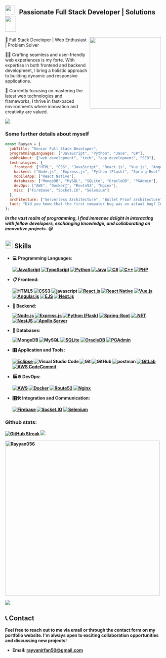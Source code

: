 <h2><img src="https://slackmojis.com/emojis/61718-usagyuun-laptop/download" width="30"/> &nbsp; Passionate Full Stack Developer | Solutions
<img src="https://media3.giphy.com/media/wwoHndUwugaV1klRUq/200w.webp?cid=ecf05e476zvznc8rffpx9vi19umehih8qg1kux44mk4fly03&ep=v1_stickers_search&rid=200w.webp&ct=s" width="35" height="50"></h2>
<img align='right' src="https://media3.giphy.com/media/vtm4qejJIl1ERPIrbA/200w.webp?cid=ecf05e470o8f9b8agqaqeltdc0grsonjcqych0a1d2sm6snw&ep=v1_gifs_search&rid=200w.webp&ct=g" width="230">



🚀 Full Stack Developer | Web Enthusiast | Problem Solver

👨‍💻 Crafting seamless and user-friendly web experiences is my forte. With expertise in both frontend and backend development, I bring a holistic approach to building dynamic and responsive applications.

💼 Currently focusing on mastering the latest web technologies and frameworks, I thrive in fast-paced environments where innovation and creativity are valued.

<img src="https://user-images.githubusercontent.com/73097560/115834477-dbab4500-a447-11eb-908a-139a6edaec5c.gif"></a>

### Some further details about myself  

```javascript
const Rayyan = {
  jobTitle: "Senior Full Stack Developer",
  programmingLanguages: ["JavaScript", "Python", "Java", "C#"],
  askMeAbout: ["web development", "tech", "app development", "SEO"],
  technologies: {
    frontend: ["HTML", "CSS", "JavaScript", "React.js", "Vue.js", "Angular.js", "EJS","React Native"],
    backend: ["Node.js", "Express.js", "Python (Flask)", "Spring-Boot", ".Net", "NestJs", "Apollo Server"],
    mobileApp: ["React Native"],
    databases: ["MongoDB", "MySQL", "SQLite", "OracleDB", "PGAdmin"],
    devOps: ["AWS", "Docker🐳", "Route53", "Nginx"],
    misc: ["Firebase", "Socket.IO", "Selenium"]
  },
  architecture: ["Serverless Architecture", "Bullet Proof architecture", "Microservice architecture", "Single Page Applications"],
  fact: "Did you know that the first computer bug was an actual bug? In 1947, a moth caused a malfunction in the Harvard Mark II computer, and the term 'debugging' was coined when the moth was removed from the machine."
};
```

<em><b>In the vast realm of programming, I find immense delight in interacting with fellow developers, exchanging knowledge, and collaborating on innovative projects. 😃 </em>



## <img src="https://media2.giphy.com/media/QssGEmpkyEOhBCb7e1/giphy.gif?cid=ecf05e47a0n3gi1bfqntqmob8g9aid1oyj2wr3ds3mg700bl&rid=giphy.gif" width ="25"><b> Skills</b>

<p align="center">

- 💻 Programming Languages:

    [![JavaScript](https://img.shields.io/badge/JavaScript-%23F7DF1E.svg?style=for-the-badge&logo=javascript&logoColor=white)](https://developer.mozilla.org/en-US/docs/Web/JavaScript)
  [![TypeScript](https://img.shields.io/badge/TypeScript-%23007ACC.svg?style=for-the-badge&logo=typescript&logoColor=white)](https://www.typescriptlang.org/)
  [![Python](https://img.shields.io/badge/Python-%233776AB.svg?style=for-the-badge&logo=python&logoColor=white)](https://www.python.org/)
  [![Java](https://img.shields.io/badge/Java-%23ED8B00.svg?style=for-the-badge&logo=java&logoColor=white)](https://www.java.com/)
  [![C#](https://img.shields.io/badge/C%23-%23239120.svg?style=for-the-badge&logo=c-sharp&logoColor=white)](https://docs.microsoft.com/en-us/dotnet/csharp/)
  [![C++](https://img.shields.io/badge/C++-%2300599C.svg?style=for-the-badge&logo=c%2B%2B&logoColor=white)](https://isocpp.org/)
  [![PHP](https://img.shields.io/badge/PHP-%23777BB4.svg?style=for-the-badge&logo=php&logoColor=white)](https://www.php.net/)
    

- 📋 Frontend: 
    
    ![HTML5](https://img.shields.io/badge/html5-%23E34F26.svg?style=for-the-badge&logo=html5&logoColor=white)
    ![CSS3](https://img.shields.io/badge/css3-%231572B6.svg?style=for-the-badge&logo=css3&logoColor=white)
    ![javascript](https://img.shields.io/badge/javascript%20-%23323330.svg?&style=for-the-badge&logo=javascript&logoColor=%23F7DF1E)
    [![React.js](https://img.shields.io/badge/React.js-%2361DAFB.svg?style=for-the-badge&logo=react&logoColor=white)](https://reactjs.org/)
    [![React Native](https://img.shields.io/badge/React_Native-61DAFB?style=for-the-badge&logo=react&logoColor=white)](https://reactnative.dev/)
    [![Vue.js](https://img.shields.io/badge/Vue.js-%234FC08D.svg?style=for-the-badge&logo=vue.js&logoColor=white)](https://vuejs.org/)
    [![Angular.js](https://img.shields.io/badge/Angular.js-%23DD0031.svg?style=for-the-badge&logo=angularjs&logoColor=white)](https://angular.io/)
    [![EJS](https://img.shields.io/badge/EJS-%23FBEAE1.svg?style=for-the-badge&logo=ejs&logoColor=white)](https://ejs.co/)
    [![Next.js](https://img.shields.io/badge/Next.js-%23000000.svg?style=for-the-badge&logo=next.js&logoColor=white)](https://nextjs.org/)

- 🎨 Backend:

    [![Node.js](https://img.shields.io/badge/Node.js-%2343853D.svg?style=for-the-badge&logo=node.js&logoColor=white)](https://nodejs.org/)
    [![Express.js](https://img.shields.io/badge/Express.js-%23333333.svg?style=for-the-badge&logo=express&logoColor=white)](https://expressjs.com/)
    [![Python (Flask)](https://img.shields.io/badge/Python%20(Flask)-%23000.svg?style=for-the-badge&logo=python&logoColor=white)](https://flask.palletsprojects.com/)
    [![Spring-Boot](https://img.shields.io/badge/Spring--Boot-%236DB33F.svg?style=for-the-badge&logo=spring&logoColor=white)](https://spring.io/projects/spring-boot)
    [![.NET](https://img.shields.io/badge/.NET-%235C2D91.svg?style=for-the-badge&logo=.net&logoColor=white)](https://dotnet.microsoft.com/)
    [![NestJS](https://img.shields.io/badge/NestJS-%23E0234E.svg?style=for-the-badge&logo=nestjs&logoColor=white)](https://nestjs.com/)
    [![Apollo Server](https://img.shields.io/badge/Apollo%20Server-%23FFFFFF.svg?style=for-the-badge&logo=apollo-graphql&logoColor=white)](https://www.apollographql.com/docs/apollo-server/)
    
- 💾 Databases:

    ![MongoDB](https://img.shields.io/badge/MongoDB-%234ea94b.svg?&style=for-the-badge&logo=mongodb&logoColor=white) 
    ![MySQL](https://img.shields.io/badge/MySQL-00000F?style=for-the-badge&logo=mysql&logoColor=white)
    [![SQLite](https://img.shields.io/badge/SQLite-%23003B57.svg?style=for-the-badge&logo=sqlite&logoColor=white)](https://www.sqlite.org/)
    [![OracleDB](https://img.shields.io/badge/OracleDB-%23F80000.svg?style=for-the-badge&logo=oracle&logoColor=white)](https://www.oracle.com/database/)
    [![PGAdmin](https://img.shields.io/badge/PGAdmin-%23336791.svg?style=for-the-badge&logo=postgresql&logoColor=white)](https://www.pgadmin.org/)
  
- 🎛️ Application and Tools:

    [![Eclipse](https://img.shields.io/badge/Eclipse-%232C2255.svg?style=for-the-badge&logo=eclipse&logoColor=white)](https://www.eclipse.org/)
    ![Visual Studio Code](https://img.shields.io/badge/Visual%20Studio%20Code-0078d7.svg?style=for-the-badge&logo=visual-studio-code&logoColor=white)
    ![Git](https://img.shields.io/badge/git-%23F05033.svg?style=for-the-badge&logo=git&logoColor=white)
    ![GitHub](https://img.shields.io/badge/github-%23121011.svg?style=for-the-badge&logo=github&logoColor=white)
    ![postman](https://img.shields.io/badge/Postman-FF6C37?style=for-the-badge&logo=Postman&logoColor=white)
    [![GitLab](https://img.shields.io/badge/GitLab-%23FCA121.svg?style=for-the-badge&logo=gitlab&logoColor=white)](https://about.gitlab.com/)
    [![AWS CodeCommit](https://img.shields.io/badge/AWS%20CodeCommit-%23FF9900.svg?style=for-the-badge&logo=amazon-aws&logoColor=white)](https://aws.amazon.com/codecommit/)

- 🏭⚙️ DevOps:
 
  [![AWS](https://img.shields.io/badge/AWS-%23FF9900.svg?style=for-the-badge&logo=amazon-aws&logoColor=white)](https://aws.amazon.com/)
  [![Docker](https://img.shields.io/badge/Docker-%232496ED.svg?style=for-the-badge&logo=docker&logoColor=white)](https://www.docker.com/)
  [![Route53](https://img.shields.io/badge/Route53-%2340AFD4.svg?style=for-the-badge&logo=amazon-aws&logoColor=white)](https://aws.amazon.com/route53/)
  [![Nginx](https://img.shields.io/badge/Nginx-%23009688.svg?style=for-the-badge&logo=nginx&logoColor=white)](https://nginx.org/)

- 🎛🛠️ Integration and Communication:

  [![Firebase](https://img.shields.io/badge/Firebase-%23FFCA28.svg?style=for-the-badge&logo=firebase&logoColor=white)](https://firebase.google.com/)
  [![Socket.IO](https://img.shields.io/badge/Socket.IO-%230E83CD.svg?style=for-the-badge&logo=socket.io&logoColor=white)](https://socket.io/)
  [![Selenium](https://img.shields.io/badge/Selenium-%2300758F.svg?style=for-the-badge&logo=selenium&logoColor=white)](https://www.selenium.dev/)
  
    
</p>

### Github stats:
[![GitHub Streak](https://github-readme-streak-stats.herokuapp.com/?user=Rayyan056&theme=radical)](https://git.io/streak-stats) 
<img src="https://user-images.githubusercontent.com/73097560/115834477-dbab4500-a447-11eb-908a-139a6edaec5c.gif"></a>

<p align="left">
    <a href="https://github.com/usamadevops"><img src="https://github-profile-summary-cards.vercel.app/api/cards/profile-details?username=Rayyan056&theme=tokyonight&hide_border=true"  width="500" alt="Rayyan056"/></a>

</p>
 <img src="https://user-images.githubusercontent.com/73097560/115834477-dbab4500-a447-11eb-908a-139a6edaec5c.gif"></a>
    
## 📞 Contact

Feel free to reach out to me via email or through the contact form on my portfolio website. I'm always open to exciting collaboration opportunities and discussing new projects!

- Email: rayyanirfan50@gmail.com
